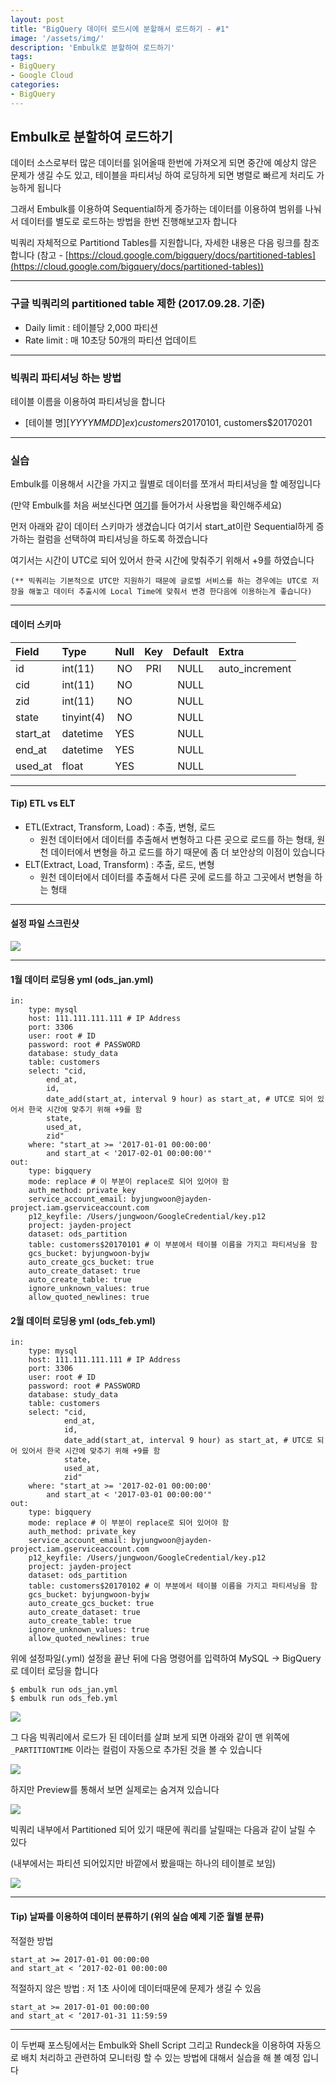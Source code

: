 ```yaml
---
layout: post
title: "BigQuery 데이터 로드시에 분할해서 로드하기 - #1"
image: '/assets/img/'
description: 'Embulk로 분할하여 로드하기'
tags:
- BigQuery
- Google Cloud
categories:
- BigQuery
---
```


## Embulk로 분할하여 로드하기

데이터 소스로부터 많은 데이터를 읽어올때 한번에 가져오게 되면 중간에 예상치 않은 문제가 생길 수도 있고, 테이블을 파티셔닝 하여 로딩하게 되면 병렬로 
빠르게 처리도 가능하게 됩니다

그래서 Embulk를 이용하여 Sequential하게 증가하는 데이터를 이용하여 범위를 나눠서 데이터를 별도로 로드하는 방법을 한번 진행해보고자 합니다

빅쿼리 자체적으로 Partitiond Tables를 지원합니다, 자세한 내용은 다음 링크를 참조합니다
(참고 - [https://cloud.google.com/bigquery/docs/partitioned-tables](https://cloud.google.com/bigquery/docs/partitioned-tables))

---

### 구글 빅쿼리의 partitioned table 제한 (2017.09.28. 기준)

- Daily limit : 테이블당 2,000 파티션
- Rate limit : 매 10초당 50개의 파티션 업데이트

---

### 빅쿼리 파티셔닝 하는 방법

테이블 이름을 이용하여 파티셔닝을 합니다

- [테이블 명]$[YYYYMMDD] ex) customers$20170101, customers$20170201

---

### 실습

Embulk를 이용해서 시간을 가지고 월별로 데이터를 쪼개서 파티셔닝을 할 예정입니다

(만약 Embulk를 처음 써보신다면 [여기](https://jungwoon.github.io/bigdata/2017/08/31/Embulk_Setup/)를 들어가서 사용법을 확인해주세요)

먼저 아래와 같이 데이터 스키마가 생겼습니다 여기서 start_at이란 Sequential하게 증가하는 컬럼을 선택하여
파티셔닝을 하도록 하겠습니다

여기서는 시간이 UTC로 되어 있어서 한국 시간에 맞춰주기 위해서 +9를 하였습니다

`(** 빅쿼리는 기본적으로 UTC만 지원하기 때문에 글로벌 서비스를 하는 경우에는 UTC로 저장을 해놓고 데이터 추출시에 Local Time에 맞춰서 변경 한다음에 이용하는게 좋습니다)`

---

#### 데이터 스키마

| Field | Type | Null | Key | Default | Extra
| :--- | :--- | :---: | :---: | :---: | :---
| id | int(11) | NO | PRI | NULL | auto_increment
| cid | int(11) | NO | | NULL | 
| zid | int(11) | NO | | NULL | 
| state | tinyint(4) | NO | | NULL | 
| start_at | datetime | YES | | NULL | 
| end_at | datetime | YES | | NULL | 
| used_at | float | YES | | NULL | 

---

#### Tip) ETL vs ELT

- ETL(Extract, Transform, Load) : 추출, 변형, 로드
    - 원천 데이터에서 데이터를 추출해서 변형하고 다른 곳으로 로드를 하는 형태, 원천 데이터에서 변형을 하고 로드를 하기 때문에 좀 더 보안상의 이점이 있습니다 
- ELT(Extract, Load, Transform) : 추출, 로드, 변형
    - 원천 데이터에서 데이터를 추출해서 다른 곳에 로드를 하고 그곳에서 변형을 하는 형태
 
---
    
#### 설정 파일 스크린샷

![](https://cdn-images-1.medium.com/max/1600/1*-VzTUUAM3xn33GsIwK1Xiw.png)

---

#### 1월 데이터 로딩용 yml (ods_jan.yml)

```
in:
    type: mysql
    host: 111.111.111.111 # IP Address
    port: 3306
    user: root # ID
    password: root # PASSWORD
    database: study_data
    table: customers
    select: "cid,
        end_at,
        id,
        date_add(start_at, interval 9 hour) as start_at, # UTC로 되어 있어서 한국 시간에 맞추기 위해 +9를 함
        state,
        used_at,
        zid"
    where: "start_at >= '2017-01-01 00:00:00'
        and start_at < '2017-02-01 00:00:00'"
out:
    type: bigquery
    mode: replace # 이 부분이 replace로 되어 있어야 함
    auth_method: private_key
    service_account_email: byjungwoon@jayden-project.iam.gserviceaccount.com
    p12_keyfile: /Users/jungwoon/GoogleCredential/key.p12
    project: jayden-project
    dataset: ods_partition
    table: customers$20170101 # 이 부분에서 테이블 이름을 가지고 파티셔닝을 함
    gcs_bucket: byjungwoon-byjw
    auto_create_gcs_bucket: true
    auto_create_dataset: true
    auto_create_table: true
    ignore_unknown_values: true
    allow_quoted_newlines: true
```

#### 2월 데이터 로딩용 yml (ods_feb.yml)

```
in:
    type: mysql
    host: 111.111.111.111 # IP Address
    port: 3306
    user: root # ID
    password: root # PASSWORD
    database: study_data
    table: customers
    select: "cid,
            end_at,
            id,
            date_add(start_at, interval 9 hour) as start_at, # UTC로 되어 있어서 한국 시간에 맞추기 위해 +9를 함
            state,
            used_at,
            zid"
    where: "start_at >= '2017-02-01 00:00:00'
        and start_at < '2017-03-01 00:00:00'"
out:
    type: bigquery
    mode: replace # 이 부분이 replace로 되어 있어야 함
    auth_method: private_key
    service_account_email: byjungwoon@jayden-project.iam.gserviceaccount.com
    p12_keyfile: /Users/jungwoon/GoogleCredential/key.p12
    project: jayden-project
    dataset: ods_partition
    table: customers$20170102 # 이 부분에서 테이블 이름을 가지고 파티셔닝을 함
    gcs_bucket: byjungwoon-byjw
    auto_create_gcs_bucket: true
    auto_create_dataset: true
    auto_create_table: true
    ignore_unknown_values: true
    allow_quoted_newlines: true
```

위에 설정파일(.yml) 설정을 끝난 뒤에 다음 명령어를 입력하여 MySQL -> BigQuery로 데이터 로딩을 합니다

```
$ embulk run ods_jan.yml
$ embulk run ods_feb.yml
```

![](https://cdn-images-1.medium.com/max/1200/1*bGQzLVMTwupWTuxJdEBk-Q.png)

그 다음 빅쿼리에서 로드가 된 데이터를 살펴 보게 되면 아래와 같이 맨 위쪽에 `_PARTITIONTIME` 이라는 컬럼이 자동으로 추가된 것을 볼 수 있습니다

![](https://cdn-images-1.medium.com/max/2000/1*RCwGlZ0qPBcX07Dq2TMZ_w.png)

하지만 Preview를 통해서 보면 실제로는 숨겨져 있습니다

![](https://cdn-images-1.medium.com/max/2000/1*zleqxE32DJUMfqy522432w.png)

빅쿼리 내부에서 Partitioned 되어 있기 때문에 쿼리를 날릴때는 다음과 같이 날릴 수 있다

(내부에서는 파티션 되어있지만 바깥에서 봤을때는 하나의 테이블로 보임)

![](https://cdn-images-1.medium.com/max/2000/1*CkbJfpy69NXYFM9Z1UoOJg.png)

---

#### Tip) 날짜를 이용하여 데이터 분류하기 (위의 실습 예제 기준 월별 분류)

적절한 방법 
```
start_at >= 2017-01-01 00:00:00
and start_at < ‘2017-02-01 00:00:00
```

적절하지 않은 방법 : 저 1초 사이에 데이터때문에 문제가 생길 수 있음
```
start_at >= 2017-01-01 00:00:00
and start_at < ‘2017-01-31 11:59:59
```

---

이 두번째 포스팅에서는 Embulk와 Shell Script 그리고 Rundeck을 이용하여 자동으로 배치 처리하고 관련하여 모니터링 할 수 있는
방법에 대해서 실습을 해 볼 예정 입니다